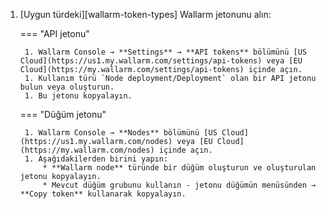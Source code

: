 1. [Uygun türdeki][wallarm-token-types] Wallarm jetonunu alın:

    === "API jetonu"

        1. Wallarm Console → **Settings** → **API tokens** bölümünü [US Cloud](https://us1.my.wallarm.com/settings/api-tokens) veya [EU Cloud](https://my.wallarm.com/settings/api-tokens) içinde açın.
        1. Kullanım türü `Node deployment/Deployment` olan bir API jetonu bulun veya oluşturun.
        1. Bu jetonu kopyalayın.

    === "Düğüm jetonu"

        1. Wallarm Console → **Nodes** bölümünü [US Cloud](https://us1.my.wallarm.com/nodes) veya [EU Cloud](https://my.wallarm.com/nodes) içinde açın.
        1. Aşağıdakilerden birini yapın: 
            * **Wallarm node** türünde bir düğüm oluşturun ve oluşturulan jetonu kopyalayın.
            * Mevcut düğüm grubunu kullanın - jetonu düğümün menüsünden → **Copy token** kullanarak kopyalayın.